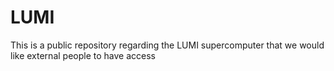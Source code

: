 # LUMI

This is a public repository regarding the LUMI supercomputer that we would like external people to have access
